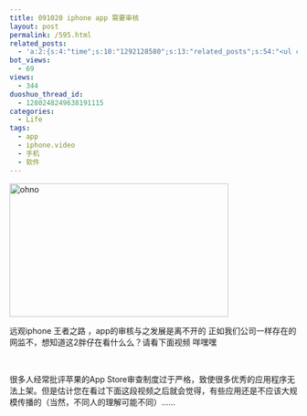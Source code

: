 ```yaml
---
title: 091020 iphone app 需要审核
layout: post
permalink: /595.html
related_posts:
  - 'a:2:{s:4:"time";s:10:"1292128580";s:13:"related_posts";s:54:"<ul class="related_post"><li>No Related Post</li></ul>";}'
bot_views:
  - 69
views:
  - 344
duoshuo_thread_id:
  - 1280248249638191115
categories:
  - Life
tags:
  - app
  - iphone.video
  - 手机
  - 软件
---
```

[<img class="aligncenter size-full wp-image-596" title="ohno" src="http://www.80aj.com/wp-content/uploads/2009/10/ohno.jpg" alt="ohno" width="383" height="234" />][1]

远观iphone 王者之路 ，app的审核与之发展是离不开的 正如我们公司一样存在的网监不，想知道这2胖仔在看什么么？请看下面视频 咩嘿嘿

 

很多人经常批评苹果的App Store审查制度过于严格，致使很多优秀的应用程序无法上架。但是估计您在看过下面这段视频之后就会觉得，有些应用还是不应该大规模传播的（当然，不同人的理解可能不同）……

 [1]: http://www.80aj.com/wp-content/uploads/2009/10/ohno.jpg